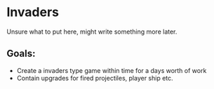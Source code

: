 # Invaders

Unsure what to put here, might write something more later.

## Goals:
* Create a invaders type game within time for a days worth of work
* Contain upgrades for fired projectiles, player ship etc.